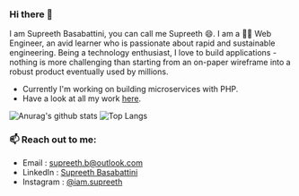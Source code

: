 ### Hi there 👋

I am Supreeth Basabattini, you can call me Supreeth 😄. I am a 👨‍💻 Web Engineer, an avid learner who is passionate about rapid and sustainable engineering. Being a technology enthusiast, I love to build applications - nothing is more challenging than starting from an on-paper wireframe into a robust product eventually used by millions.

- Currently I'm working on building microservices with PHP.
- Have a look at all my work [here](https://devfolio.co/@supreeth7700).

![Anurag's github stats](https://github-readme-stats.vercel.app/api?username=supreeth7&show_icons=true&count_private=true&hide=stars&include_all_commits=true&theme=buefy)
![Top Langs](https://github-readme-stats.vercel.app/api/top-langs?username=supreeth7&show_icons=true&layout=compact)

### 📫 Reach out to me:

- Email : supreeth.b@outlook.com
- LinkedIn : [Supreeth Basabattini](https://www.linkedin.com/in/supreeth-b/)
- Instagram : [@iam.supreeth](https://www.instagram.com/iam.supreeth/)
